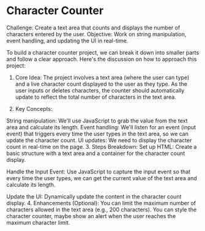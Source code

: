 # Character Counter

Challenge: Create a text area that counts and displays the number of characters entered by the user.
Objective: Work on string manipulation, event handling, and updating the UI in real-time.

To build a character counter project, we can break it down into smaller parts and follow a clear approach. Here's the discussion on how to approach this project:

1. Core Idea:
The project involves a text area (where the user can type) and a live character count displayed to the user as they type. As the user inputs or deletes characters, the counter should automatically update to reflect the total number of characters in the text area.

2. Key Concepts:
<!-- HTML elements: We need a <textarea> element where the user will type and a place (e.g., a <div>, <span>, or <p>) to display the character count. -->
String manipulation: We'll use JavaScript to grab the value from the text area and calculate its length.
Event handling: We'll listen for an event (input event) that triggers every time the user types in the text area, so we can update the character count.
UI updates: We need to display the character count in real-time on the page.
3. Steps Breakdown:
Set up HTML: Create a basic structure with a text area and a container for the character count display.

Handle the Input Event: Use JavaScript to capture the input event so that every time the user types, we can get the current value of the text area and calculate its length.

Update the UI: Dynamically update the content in the character count display.
4. Enhancements (Optional):
You can limit the maximum number of characters allowed in the text area (e.g., 200 characters).
You can style the character counter, maybe show an alert when the user reaches the maximum character limit.
